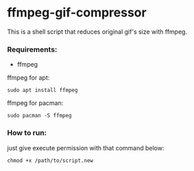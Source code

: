 # ffmpeg-gif-compressor
This is a shell script that reduces original gif's size with ffmpeg.

### Requirements:
- ffmpeg

ffmpeg for apt:
```
sudo apt install ffmpeg
```
ffmpeg for pacman:
```
sudo pacman -S ffmpeg
```

### How to run:
just give execute permission with that command below:
```
chmod +x /path/to/script.new
```
